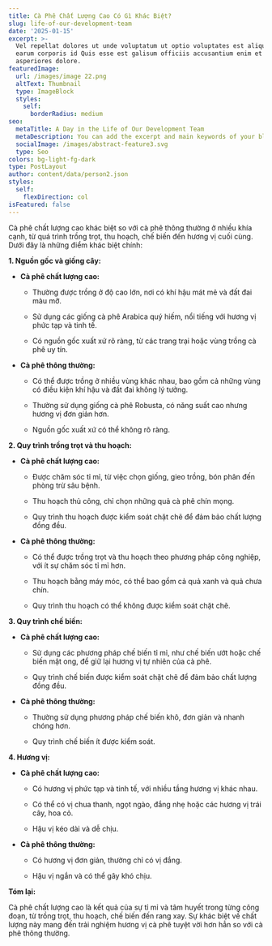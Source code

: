 ```yaml
---
title: Cà Phê Chất Lượng Cao Có Gì Khác Biệt?
slug: life-of-our-development-team
date: '2025-01-15'
excerpt: >-
  Vel repellat dolores ut unde voluptatum ut optio voluptates est aliquid. Ut
  earum corporis id Quis esse est galisum officiis accusantium enim et
  asperiores dolore.
featuredImage:
  url: /images/image 22.png
  altText: Thumbnail
  type: ImageBlock
  styles:
    self:
      borderRadius: medium
seo:
  metaTitle: A Day in the Life of Our Development Team
  metaDescription: You can add the excerpt and main keywords of your blog post here.
  socialImage: /images/abstract-feature3.svg
  type: Seo
colors: bg-light-fg-dark
type: PostLayout
author: content/data/person2.json
styles:
  self:
    flexDirection: col
isFeatured: false
---
```

Cà phê chất lượng cao khác biệt so với cà phê thông thường ở nhiều khía cạnh, từ quá trình trồng trọt, thu hoạch, chế biến đến hương vị cuối cùng. Dưới đây là những điểm khác biệt chính:

**1. Nguồn gốc và giống cây:**

*   **Cà phê chất lượng cao:**

    *   Thường được trồng ở độ cao lớn, nơi có khí hậu mát mẻ và đất đai màu mỡ.

    *   Sử dụng các giống cà phê Arabica quý hiếm, nổi tiếng với hương vị phức tạp và tinh tế.

    *   Có nguồn gốc xuất xứ rõ ràng, từ các trang trại hoặc vùng trồng cà phê uy tín.

*   **Cà phê thông thường:**

    *   Có thể được trồng ở nhiều vùng khác nhau, bao gồm cả những vùng có điều kiện khí hậu và đất đai không lý tưởng.

    *   Thường sử dụng giống cà phê Robusta, có năng suất cao nhưng hương vị đơn giản hơn.

    *   Nguồn gốc xuất xứ có thể không rõ ràng.

**2. Quy trình trồng trọt và thu hoạch:**

*   **Cà phê chất lượng cao:**

    *   Được chăm sóc tỉ mỉ, từ việc chọn giống, gieo trồng, bón phân đến phòng trừ sâu bệnh.

    *   Thu hoạch thủ công, chỉ chọn những quả cà phê chín mọng.

    *   Quy trình thu hoạch được kiểm soát chặt chẽ để đảm bảo chất lượng đồng đều.

*   **Cà phê thông thường:**

    *   Có thể được trồng trọt và thu hoạch theo phương pháp công nghiệp, với ít sự chăm sóc tỉ mỉ hơn.

    *   Thu hoạch bằng máy móc, có thể bao gồm cả quả xanh và quả chưa chín.

    *   Quy trình thu hoạch có thể không được kiểm soát chặt chẽ.

**3. Quy trình chế biến:**

*   **Cà phê chất lượng cao:**

    *   Sử dụng các phương pháp chế biến tỉ mỉ, như chế biến ướt hoặc chế biến mật ong, để giữ lại hương vị tự nhiên của cà phê.

    *   Quy trình chế biến được kiểm soát chặt chẽ để đảm bảo chất lượng đồng đều.

*   **Cà phê thông thường:**

    *   Thường sử dụng phương pháp chế biến khô, đơn giản và nhanh chóng hơn.

    *   Quy trình chế biến ít được kiểm soát.

**4. Hương vị:**

*   **Cà phê chất lượng cao:**

    *   Có hương vị phức tạp và tinh tế, với nhiều tầng hương vị khác nhau.

    *   Có thể có vị chua thanh, ngọt ngào, đắng nhẹ hoặc các hương vị trái cây, hoa cỏ.

    *   Hậu vị kéo dài và dễ chịu.

*   **Cà phê thông thường:**

    *   Có hương vị đơn giản, thường chỉ có vị đắng.

    *   Hậu vị ngắn và có thể gây khó chịu.

**Tóm lại:**

Cà phê chất lượng cao là kết quả của sự tỉ mỉ và tâm huyết trong từng công đoạn, từ trồng trọt, thu hoạch, chế biến đến rang xay. Sự khác biệt về chất lượng này mang đến trải nghiệm hương vị cà phê tuyệt vời hơn hẳn so với cà phê thông thường.
